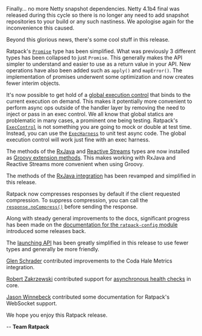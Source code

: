 <!-- 
This file contains the in progress release notes during the cycle.
It should not be considered the final announcement for any release at any time. 
-->

Finally… no more Netty snapshot dependencies.
Netty 4.1b4 final was released during this cycle so there is no longer any need to add snapshot repositories to your build or any such nastiness.
We apologise again for the inconvenience this caused.

Beyond this glorious news, there's some cool stuff in this release.

Ratpack's [`Promise`](api/ratpack/exec/Promise.html) type has been simplified.
What was previously 3 different types has been collapsed to just `Promise`.
This generally makes the API simpler to understand and easier to use as a return value in your API.
New operations have also been added such as `apply()` and `mapError()`.
The implementation of promises underwent some optimization and now creates fewer interim objects.

It's now possible to get hold of a [global execution control](api/ratpack/exec/ExecControl.html#execControl--) that binds to the current execution on demand.
This makes it potentially more convenient to perform async ops outside of the handler layer by removing the need to inject or pass in an exec control.
We all know that global statics are problematic in many cases, a prominent one being testing.
Ratpack's [`ExecControl`](api/ratpack/exec/ExecControl.html) is not something you are going to mock or double at test time.
Instead, you can use the [`ExecHarness`](api/ratpack/test/exec/ExecHarness.html) to unit test async code.
The global execution control will work just fine with an exec harness.

The methods of the [RxJava](api/ratpack/rx/RxRatpack.html) and [Reactive Streams](api/ratpack/stream/Streams.html) types are now installed as [Groovy extension methods](http://mrhaki.blogspot.com.au/2013/01/groovy-goodness-adding-extra-methods.html).
This makes working with RxJava and Reactive Streams more convenient when using Groovy.

The methods of the [RxJava integration](api/ratpack/rx/RxRatpack.html) has been revamped and simplified in this release.

Ratpack now compresses responses by default if the client requested compression.
To suppress compression, you can call the [`response.noCompress()`](api/ratpack/http/Response.html#noCompress--) before sending the response.

Along with steady general improvements to the docs, significant progress has been made on the [documentation for the `ratpack-config` module](config.html) introduced some releases back.

The [launching API](api/ratpack/server/RatpackServer.html#of-ratpack.func.Action-) has been greatly simplified in this release to use fewer types and generally be more friendly. 

[Glen Schrader](https://github.com/gschrader) contributed improvements to the Coda Hale Metrics integration.

[Robert Zakrzewski](https://github.com/zedar) contributed support for [asynchronous health checks](api/ratpack/health/HealthCheck.html) in core.

[Jason Winnebeck](https://github.com/gillius) contributed some documentation for Ratpack's WebSocket support.

We hope you enjoy this Ratpack release.

-- **Team Ratpack**
